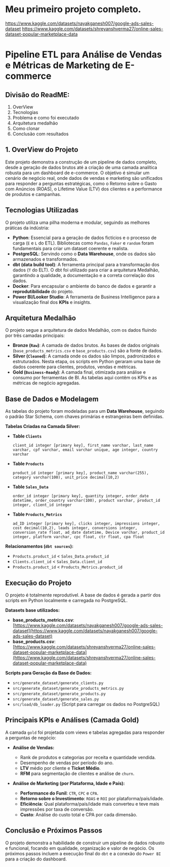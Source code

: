 # Meu primeiro projeto completo.
https://www.kaggle.com/datasets/nayakganesh007/google-ads-sales-dataset
https://www.kaggle.com/datasets/shreyanshverma27/online-sales-dataset-popular-marketplace-data


# Pipeline ETL para Análise de Vendas e Métricas de Marketing de E-commerce

## Divisão do ReadME:
1. OverView
2. Tecnologias
3. Problema e como foi executado
4. Arquitetura medalhão
5. Como clonar
6. Conclusão com resultados



## 1. OverView do Projeto

Este projeto demonstra a construção de um pipeline de dados completo, desde a geração de dados brutos até a criação de uma camada analítica robusta para um dashboard de e-commerce. O objetivo é simular um cenário de negócio real, onde dados de vendas e marketing são unificados para responder a perguntas estratégicas, como o Retorno sobre o Gasto com Anúncios (ROAS), o Lifetime Value (LTV) dos clientes e a performance de produtos e campanhas.



## Tecnologias Utilizadas

O projeto utiliza uma pilha moderna e modular, seguindo as melhores práticas da indústria:

* **Python**: Essencial para a geração de dados fictícios e o processo de carga (`E` e `L` do ETL). Bibliotecas como `Pandas`, `Faker` e `random` foram fundamentais para criar um dataset coerente e realista.
* **PostgreSQL**: Servindo como o **Data Warehouse**, onde os dados são armazenados e transformados.
* **dbt (data build tool)**: A ferramenta principal para a transformação dos dados (`T` do ELT). O dbt foi utilizado para criar a arquitetura Medalhão, garantindo a qualidade, a documentação e a correta correlação dos dados.
* **Docker**: Para encapsular o ambiente do banco de dados e garantir a **reprodutibilidade** do projeto.
* **Power BI/Looker Studio**: A ferramenta de Business Intelligence para a visualização final dos **KPIs** e insights.


## Arquitetura Medalhão

O projeto segue a arquitetura de dados Medalhão, com os dados fluindo por três camadas principais:

* **Bronze (`Raw`)**: A camada de dados brutos. As bases de dados originais (`base_products_metrics.csv` e `base_products.csv`) são a fonte de dados.
* **Silver (`Cleaned`)**: A camada onde os dados são limpos, padronizados e estruturados. Nesta etapa, os scripts em Python geraram uma base de dados coerente para clientes, produtos, vendas e métricas.
* **Gold (`Business-Ready`)**: A camada final, otimizada para análise e consumo por ferramentas de BI. As tabelas aqui contêm os KPIs e as métricas de negócio agregadas.



## Base de Dados e Modelagem

As tabelas do projeto foram modeladas para um **Data Warehouse**, seguindo o padrão Star Schema, com chaves primárias e estrangeiras bem definidas.

**Tabelas Criadas na Camada Silver:**

* **Table `Clients`**
    ```
    client_id integer [primary key], first_name varchar, last_name varchar, cpf varchar, email varchar unique, age integer, country varchar
    ```
* **Table `Products`**
    ```
    product_id integer [primary key], product_name varchar(255), category varchar(100), unit_price decimal(10,2)
    ```
* **Table `Sales_Data`**
    ```
    order_id integer [primary key], quantity integer, order_date datetime, order_country varchar(100), product varchar, product_id integer, client_id integer
    ```
* **Table `Products_Metrics`**
    ```
    ad_ID integer [primary key], clicks integer, impressions integer, cost decimal(10,2), leads integer, conversions integer, conversion_rate float, ad_date datetime, Device varchar, product_id integer, platform varchar, cpc float, ctr float, cpa float
    ```

**Relacionamentos (`dbt sources`):**

* `Products.product_id` < `Sales_Data.product_id`
* `Clients.client_id` < `Sales_Data.client_id`
* `Products.product_id` < `Products_Metrics.product_id`



## Execução do Projeto

O projeto é totalmente reprodutível. A base de dados é gerada a partir dos scripts em Python localmente e carregada no PostgreSQL.

**Datasets base utilizados:**
* **base\_products\_metrics.csv**: [https://www.kaggle.com/datasets/nayakganesh007/google-ads-sales-dataset](https://www.kaggle.com/datasets/nayakganesh007/google-ads-sales-dataset)
* **base\_products.csv**: [https://www.kaggle.com/datasets/shreyanshverma27/online-sales-dataset-popular-marketplace-data](https://www.kaggle.com/datasets/shreyanshverma27/online-sales-dataset-popular-marketplace-data)

**Scripts para Geração da Base de Dados:**
* `src/generate_dataset/generate_clients.py`
* `src/generate_dataset/generate_products_metrics.py`
* `src/generate_dataset/generate_products.py`
* `src/generate_dataset/generate_sales.py`
* `src/load/db_loader.py` (Script para carregar os dados no PostgreSQL)


## Principais KPIs e Análises (Camada Gold)

A camada `gold` foi projetada com views e tabelas agregadas para responder a perguntas de negócio:

* **Análise de Vendas:**
    * Rank de produtos e categorias por receita e quantidade vendida.
    * Desempenho de vendas por período do ano.
    * **LTV** médio por cliente e **Ticket Médio**.
    * **RFM** para segmentação de clientes e análise de `churn`.

* **Análise de Marketing (por Plataforma, Idade e País):**
    * **Performance do Funil**: `CTR`, `CPC` e `CPA`.
    * **Retorno sobre o Investimento**: `ROAS` e `ROI` por plataforma/país/idade.
    * **Eficiência**: Qual plataforma/país/idade mais converteu e teve mais impressões por taxa de conversão.
    * **Custo**: Análise do custo total e CPA por cada dimensão.


## Conclusão e Próximos Passos

O projeto demonstra a habilidade de construir um pipeline de dados robusto e funcional, focando em qualidade, organização e valor de negócio. Os próximos passos incluem a execução final do `dbt` e a conexão do `Power BI` para a criação do dashboard.